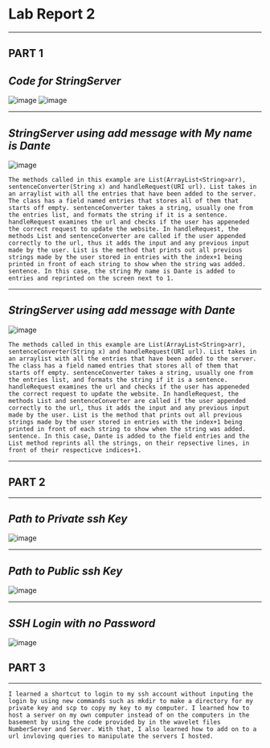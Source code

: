 # Lab Report 2
---
##  **PART 1**
## *Code for StringServer*
![image](https://github.com/dantemccflurry/-cse15l-lab-reports/assets/130246353/50ec7a5c-0732-4d2f-8431-e44b945cdc76)
![image](https://github.com/dantemccflurry/-cse15l-lab-reports/assets/130246353/9a76434b-4707-4409-b3dd-55c225a384d1)



---
## *StringServer using add message with My name is Dante*

![image](https://github.com/dantemccflurry/-cse15l-lab-reports/assets/130246353/1d69e49e-601c-449d-bfc2-f4caaf2a2008)

`The methods called in this example are List(ArrayList<String>arr), sentenceConverter(String x) and handleRequest(URI url). List takes in an arraylist with all the entries that have been added to the server. The class
has a field named entries that stores all of them that starts off empty. sentenceConverter takes a string, usually one from the entries list, and formats the string if it is a sentence. handleRequest examines the url
and checks if the user has appeneded the correct request to update the website. In handleRequest, the methods List and sentenceConverter are called if the user appended correctly to the url, thus it adds the
input and any previous input made by the user. List is the method that prints out all previous strings made by the user stored in entries with the index+1 being printed in front of each string to show when the string was added.
sentence. In this case, the string My name is Dante is added to entries and reprinted on the screen next to 1.`


---
## *StringServer using add message with Dante*

![image](https://github.com/dantemccflurry/-cse15l-lab-reports/assets/130246353/cff6d4b9-d266-450c-a15a-49b9fb5af9b8)

`The methods called in this example are List(ArrayList<String>arr), sentenceConverter(String x) and handleRequest(URI url). List takes in an arraylist with all the entries that have been added to the server. The class
has a field named entries that stores all of them that starts off empty. sentenceConverter takes a string, usually one from the entries list, and formats the string if it is a sentence. handleRequest examines the url
and checks if the user has appeneded the correct request to update the website. In handleRequest, the methods List and sentenceConverter are called if the user appended correctly to the url, thus it adds the
input and any previous input made by the user. List is the method that prints out all previous strings made by the user stored in entries with the index+1 being printed in front of each string to show when the string was added.
sentence. In this case, Dante is added to the field entries and the List method reprints all the strings, on their repsective lines, in front of their respecticve indices+1.`

---
## PART 2
---

## *Path to Private ssh Key*

![image](https://github.com/dantemccflurry/-cse15l-lab-reports/assets/130246353/f3ad31d1-e1b7-49e0-94c6-1c8a6b3e8681)

---
## *Path to Public ssh Key*

![image](https://github.com/dantemccflurry/-cse15l-lab-reports/assets/130246353/22e502a9-82b4-498a-8ec7-a720657d5698)

---
## *SSH Login with no Password*


![image](https://github.com/dantemccflurry/-cse15l-lab-reports/assets/130246353/dd4f2ae9-426c-435c-8ef3-9718c07277f2)

## PART 3
---
`I learned a shortcut to login to my ssh account without inputing the login by using new commands such as mkdir to make a directory for my private key and scp to copy my key to my computer. I learned how to host a server on my own computer instead of on the computers in the basement by using the code provided by in the wavelet files NumberServer and Server. With that, I also learned how to add on to a url invloving queries to manipulate the servers I hosted. `







